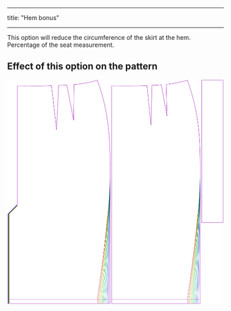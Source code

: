 - - -
title: "Hem bonus"
- - -

This option will reduce the circumference of the skirt at the hem. Percentage of the seat measurement.

## Effect of this option on the pattern

![This image shows the effect of this option by superimposing several variants that have a different value for this option](penelope_hembonus_sample.svg "Effect of this option on the pattern")
